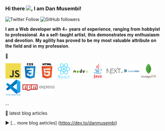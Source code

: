 ### Hi there <img src="https://raw.githubusercontent.com/MartinHeinz/MartinHeinz/master/wave.gif" width="30px">, I am Dan Musembi!


![Twitter Follow](https://img.shields.io/twitter/follow/danrez_?label=people%20following%20me&style=social)
![GitHub followers](https://img.shields.io/github/followers/danmusembi?label=people%20following%20me&style=social)



𝐈 𝐚𝐦 𝐚 𝐖𝐞𝐛 𝐝𝐞𝐯𝐞𝐥𝐨𝐩𝐞𝐫 𝐰𝐢𝐭𝐡 𝟒+ 𝐲𝐞𝐚𝐫𝐬 𝐨𝐟 𝐞𝐱𝐩𝐞𝐫𝐢𝐞𝐧𝐜𝐞, 𝐫𝐚𝐧𝐠𝐢𝐧𝐠 𝐟𝐫𝐨𝐦 𝐡𝐨𝐛𝐛𝐲𝐢𝐬𝐭 𝐭𝐨 𝐩𝐫𝐨𝐟𝐞𝐬𝐬𝐢𝐨𝐧𝐚𝐥. 
𝐀𝐬 𝐚 𝐬𝐞𝐥𝐟-𝐭𝐚𝐮𝐠𝐡𝐭 𝐚𝐫𝐭𝐢𝐬𝐭, 𝐭𝐡𝐢𝐬 𝐝𝐞𝐦𝐨𝐧𝐬𝐭𝐫𝐚𝐭𝐞𝐬 𝐦𝐲 𝐞𝐧𝐭𝐡𝐮𝐬𝐢𝐚𝐬𝐦 𝐚𝐧𝐝 𝐝𝐞𝐯𝐨𝐭𝐢𝐨𝐧. 
𝐌𝐲 𝐚𝐠𝐢𝐥𝐢𝐭𝐲 𝐡𝐚𝐬 𝐩𝐫𝐨𝐯𝐞𝐝 𝐭𝐨 𝐛𝐞 𝐦𝐲 𝐦𝐨𝐬𝐭 𝐯𝐚𝐥𝐮𝐚𝐛𝐥𝐞 𝐚𝐭𝐭𝐫𝐢𝐛𝐮𝐭𝐞 𝐨𝐧 𝐭𝐡𝐞 𝐟𝐢𝐞𝐥𝐝 𝐚𝐧𝐝 𝐢𝐧 𝐦𝐲 𝐩𝐫𝐨𝐟𝐞𝐬𝐬𝐢𝐨𝐧.


🧰

<img src="https://github.com/devicons/devicon/blob/master/icons/javascript/javascript-original.svg" alt="javaScript logo" width="50" height="50"/>  <img src="https://github.com/devicons/devicon/blob/master/icons/css3/css3-original-wordmark.svg"  alt="css logo" width="50" height="50"/>  <img src="https://github.com/devicons/devicon/blob/master/icons/html5/html5-original-wordmark.svg" alt="html logo" width="50" height="50"/>  <img src="https://github.com/devicons/devicon/blob/master/icons/react/react-original-wordmark.svg" alt="react logo" width="50" height="50"/>  <img src="https://github.com/devicons/devicon/blob/master/icons/nodejs/nodejs-original-wordmark.svg" alt="node logo" width="50" height="50"/>  <img src="https://github.com/devicons/devicon/blob/master/icons/java/java-original-wordmark.svg" alt="java logo" width="50" height="50"/>  <img src="https://github.com/devicons/devicon/blob/master/icons/nextjs/nextjs-original-wordmark.svg" alt="nextjs logo" width="50" height="50"/>  <img src="https://github.com/devicons/devicon/blob/master/icons/intellij/intellij-original-wordmark.svg"  alt="nextjs logo" width="50" height="50"/>
<img src="https://github.com/devicons/devicon/blob/master/icons/mongodb/mongodb-original-wordmark.svg" alt="mongodb logo" width="50" height="50"/>  <img src="https://github.com/devicons/devicon/blob/master/icons/vscode/vscode-original-wordmark.svg"  alt="vscode logo" width="50" height="50"/> <img src="https://github.com/devicons/devicon/blob/master/icons/npm/npm-original-wordmark.svg" alt="npm logo" width="50" height="50"/> <img src="https://github.com/devicons/devicon/blob/master/icons/express/express-original-wordmark.svg"  alt="express logo" width="50" height="50"/>


...

📘 latest blog articles


▶ [... more blog aeticles] (https://dev.to/danmusembi)


<!--
**danmusembi/danmusembi** is a ✨ _special_ ✨ repository because its `README.md` (this file) appears on your GitHub profile.

Here are some ideas to get you started:

- 🔭 I’m currently working on ...
- 🌱 I’m currently learning ...
- 👯 I’m looking to collaborate on ...
- 🤔 I’m looking for help with ...
- 💬 Ask me about ...
- 📫 How to reach me: ...
- 😄 Pronouns: ...
- ⚡ Fun fact: ...
-->
